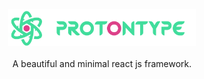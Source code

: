 <p align="center">
<a href="https://github.com/tabler/tabler"><img src="https://github.com/matheusantonio208/protontype/blob/main/.branding/logo-protontype-git.svg?raw=true" alt="A beautiful and minimal react js framework." width="300"></a><br><br>
A beautiful and minimal react js framework.
</p>
